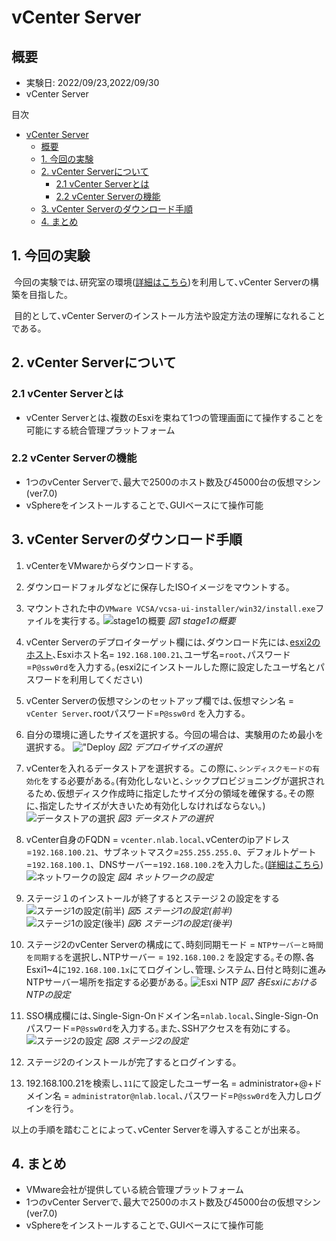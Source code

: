# vCenter Server
## 概要
- 実験日: 2022/09/23,2022/09/30
- vCenter Server

目次
- [vCenter Server](#vcenter-server)
  - [概要](#概要)
  - [1. 今回の実験](#1-今回の実験)
  - [2. vCenter Serverについて](#2-vcenter-serverについて)
    - [2.1 vCenter Serverとは](#21-vcenter-serverとは)
    - [2.2 vCenter Serverの機能](#22-vcenter-serverの機能)
  - [3. vCenter Serverのダウンロード手順](#3-vcenter-serverのダウンロード手順)
  - [4. まとめ](#4-まとめ)

## 1. 今回の実験

&nbsp;今回の実験では､研究室の環境([詳細はこちら](./00-VM-Machines.md))を利用して､vCenter Serverの構築を目指した｡ 

&nbsp;目的として､vCenter Serverのインストール方法や設定方法の理解になれることである｡
## 2. vCenter Serverについて

### 2.1 vCenter Serverとは
- vCenter Serverとは､複数のEsxiを束ねて1つの管理画面にて操作することを可能にする統合管理プラットフォーム

### 2.2 vCenter Serverの機能
- 1つのvCenter Serverで､最大で2500のホスト数及び45000台の仮想マシン(ver7.0)
- vSphereをインストールすることで､GUIベースにて操作可能

## 3. vCenter Serverのダウンロード手順

1. vCenterをVMwareからダウンロードする｡

2. ダウンロードフォルダなどに保存したISOイメージをマウントする｡

3. マウントされた中の`VMware VCSA/vcsa-ui-installer/win32/install.exe`ファイルを実行する｡
![stage1の概要](images/20221014vCenterServerInstall/01stage1Summary.png)
*図1 stage1の概要*

4. vCenter Serverのデプロイターゲット欄には､ダウンロード先には､[esxi2のホスト](./00-VM-Network-Overview.md)､Esxiホスト名= `192.168.100.21`､ユーザ名=`root`､パスワード=`P@ssw0rd`を入力する｡(esxi2にインストールした際に設定したユーザ名とパスワードを利用してください)

5. vCenter Serverの仮想マシンのセットアップ欄では､仮想マシン名 = `vCenter Server`､rootパスワード=`P@ssw0rd` を入力する｡

6. 自分の環境に適したサイズを選択する。今回の場合は、実験用のため最小を選択する。
!["Deploy](images/20221014vCenterServerInstall/02stage1Deploy.png)
*図2 デプロイサイズの選択*

7. vCenterを入れるデータストアを選択する。この際に､`シンディスクモードの有効化`をする必要がある｡(有効化しないと､シックプロビジョニングが選択されるため､仮想ディスク作成時に指定したサイズ分の領域を確保する｡その際に､指定したサイズが大きいため有効化しなければならない｡)
![データストアの選択](images/20221014vCenterServerInstall/03stage1Datastore.png)
*図3 データストアの選択*

8. vCenter自身のFQDN = `vcenter.nlab.local`､vCenterのipアドレス=`192.168.100.21`、サブネットマスク=`255.255.255.0`、デフォルトゲート=`192.168.100.1`、DNSサーバー=`192.168.100.2`を入力した｡([詳細はこちら](./00-VM-Network-Overview.md))
![ネットワークの設定](images/20221014vCenterServerInstall/04stage1Network.png)
*図4 ネットワークの設定*


9. ステージ１のインストールが終了するとステージ２の設定をする
![ステージ1の設定(前半)](images/20221014vCenterServerInstall/05stage1ConfigFirstHalf.png)
*図5 ステージ1の設定(前半)*
![ステージ1の設定(後半)](images/20221014vCenterServerInstall/06stage1LastHalf.png)
*図6 ステージ1の設定(後半)*

10. ステージ2のvCenter Serverの構成にて､時刻同期モード = `NTPサーバーと時間を同期する`を選択し､NTPサーバー = `192.168.100.2` を設定する｡その際､各Esxi1~4に`192.168.100.1x`にてログインし､管理､システム､日付と時刻に進みNTPサーバー場所を指定する必要がある｡
![Esxi NTP](images/20221014vCenterServerInstall/07esxiNTPConfig.png)
*図7 各EsxiにおけるNTPの設定*

11. SSO構成欄には､Single-Sign-Onドメイン名=`nlab.local`､Single-Sign-Onパスワード=`P@ssw0rd`を入力する｡また､SSHアクセスを有効にする｡
![ステージ2の設定](images/20221014vCenterServerInstall/08stage2Config.png)
*図8 ステージ2の設定*

12. ステージ2のインストールが完了するとログインする｡

13. 192.168.100.21を検索し､`11`にて設定したユーザー名 = administrator+@+ドメイン名 = `administrator@nlab.local`､パスワード=`P@ssw0rd`を入力しログインを行う｡

以上の手順を踏むことによって､vCenter Serverを導入することが出来る｡

## 4. まとめ
- VMware会社が提供している統合管理プラットフォーム
- 1つのvCenter Serverで､最大で2500のホスト数及び45000台の仮想マシン(ver7.0)
- vSphereをインストールすることで､GUIベースにて操作可能